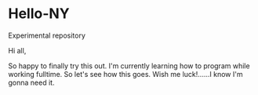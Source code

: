 # Hello-NY
Experimental repository

Hi all,

So happy to finally try this out. I'm currently learning how to program while working fulltime. So let's see how this goes. Wish me luck!......I know I'm gonna need it.
